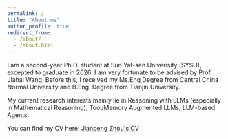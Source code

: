 ```yaml
---
permalink: /
title: "About me"
author_profile: true
redirect_from: 
  - /about/
  - /about.html
---
```


I am a second-year Ph.D. student at Sun Yat-sen Univerisity (SYSU), excepted to graduate in 2026. I am very fortunate to be advised by Prof. Jiahai Wang. Before this, I received my Ms.Eng Degree from Central China Normal University and B.Eng. Degree from Tianjin University.

My current research interests mainly lie in Reasoning with LLMs (especially in Mathematical Reasoning), Tool/Memory Augmented LLMs, LLM-based Agents.

You can find my CV here: [Jianpeng Zhou's CV](../assets/CV_JianpengZhou_SYSU.pdf)

